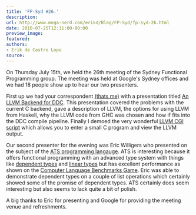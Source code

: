 ```yaml
---
title: 'FP-Syd #26.'
description:
url: http://www.mega-nerd.com/erikd/Blog/FP-Syd/fp-syd-26.html
date: 2010-07-25T12:11:00-00:00
preview_image:
featured:
authors:
- Erik de Castro Lopo
source:
---
```




<p>
On Thursday July 15th, we held the 26th meeting of the Sydney Functional
Programming group.
The meeting was held at Google's Sydney offices and we had 18 people show up
to hear our two presenters.
</p>

<p>
First up we had your correspondent
	<a href="http://www.mega-nerd.com/erikd/Blog/">
	(thats me)</a>
with a presentation titled
	<a href="http://fp-syd.googlegroups.com/web/ddc-llvm.pdf">
	An LLVM Backend for DDC</a>.
This presentation covered the problems with the current C backend, gave
a description of LLVM, the options for using LLVM from Haskell, why the LLVM
code from GHC was chosen and how if fits into the DDC compile pipeline.
Finally I demoed the very wonderful
	<a href="http://llvm.org/demo/index.cgi">
	LLVM CGI script</a>
which allows you to enter a small C program and view the LLVM output.
</p>

<p>
Our second presenter for the evening was Eric Willigers who presented on the
subject of the
	<a href="http://www.ats-lang.org/">
	ATS programming langauge</a>.
ATS is interesting because it offers functional programming with an advanced
type system with things like
	<a href="http://en.wikipedia.org/wiki/Dependent_type">
	dependent types</a>
and 
	<a href="http://en.wikipedia.org/wiki/Linear_type_system">
	linear types</a>
but has excellent performance as shown on the
	<a href="http://shootout.alioth.debian.org/u64/benchmark.php?test=all&amp;lang=ats">
	Computer Language Benchmarks Game</a>.
Eric was able to demonstrate dependent types on a couple of list operations
which certainly showed some of the promise of dependent types.
ATS certainly does seem interesting but also seems to lack quite a bit of
polish.
</p>

<p>
A big thanks to Eric for presenting and Google for providing the meeting venue
and refreshments. 
</p>



